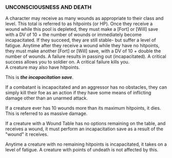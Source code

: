 ### UNCONSCIOUSNESS AND DEATH

A character may receive as many wounds as appropriate to their class and level. This total is referred to as hitpoints (or HP). Once they receive a wound while this pool is depleted, they must make a [Fort] or [Will] save with a DV of 10 + the number of wounds or immediately become incapacitated. If they succeed, they are still stable- but suffer a level of fatigue. Anytime after they receive a wound while they have no hitpoints, they must make another [Fort] or [Will] save, with a DV of 10 + double the number of wounds. A failure results in passing out (incapacitated). A critical success allows you to soldier on. A critical failure kills you.  
A creature may also have hitpoints.

This is ***the incapacitation save***.

If a combatant is incapacitated and an aggressor has no obstacles, they can simply kill their foe as an action if they have some means of inflicting damage other than an unarmed attack.

If a creature ever has 10 wounds more than its maximum hitpoints, it dies. This is referred to as massive damage.

If a creature with a Wound Table has no options remaining on the table, and receives a wound, it must perform an incapacitation save as a result of the "wound" it receives.

Anytime a creature with no remaining hitpoints is incapacitated, it takes on a level of fatigue. A creature with points of undeath is not affected by this. 
